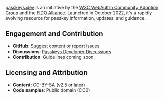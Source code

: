 [passkeys.dev](https://passkeys.dev) is an initiative by the [W3C WebAuthn Community Adoption Group](https://www.w3.org) and the [FIDO Alliance](https://fidoalliance.org). Launched in October 2022, it's a rapidly evolving resource for passkey information, updates, and guidance.

## Engagement and Contribution
- **GitHub**: [Suggest content or report issues](https://github.com)
- **Discussions**: [Passkeys Developer Discussions](https://passkeys.dev/discuss)
- **Contribution**: Guidelines coming soon.

## Licensing and Attribution
- **Content**: CC-BY-SA (v2.5 or later)
- **Code samples**: Public domain (CC0)